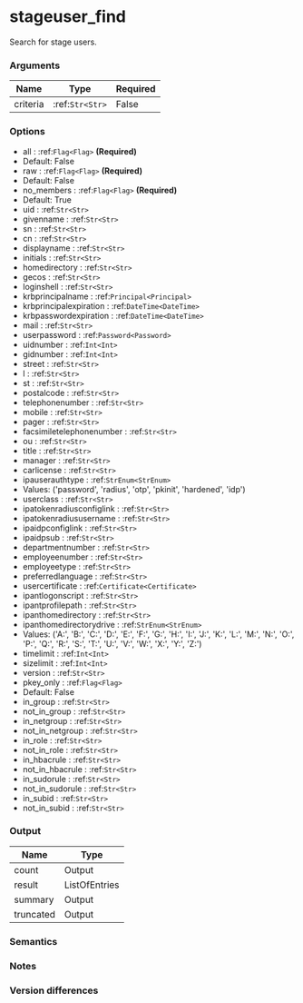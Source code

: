 [//]: # (THE CONTENT BELOW IS GENERATED. DO NOT EDIT.)
# stageuser_find
Search for stage users.

### Arguments
|Name|Type|Required
|-|-|-
|criteria|:ref:`Str<Str>`|False

### Options
* all : :ref:`Flag<Flag>` **(Required)**
 * Default: False
* raw : :ref:`Flag<Flag>` **(Required)**
 * Default: False
* no_members : :ref:`Flag<Flag>` **(Required)**
 * Default: True
* uid : :ref:`Str<Str>`
* givenname : :ref:`Str<Str>`
* sn : :ref:`Str<Str>`
* cn : :ref:`Str<Str>`
* displayname : :ref:`Str<Str>`
* initials : :ref:`Str<Str>`
* homedirectory : :ref:`Str<Str>`
* gecos : :ref:`Str<Str>`
* loginshell : :ref:`Str<Str>`
* krbprincipalname : :ref:`Principal<Principal>`
* krbprincipalexpiration : :ref:`DateTime<DateTime>`
* krbpasswordexpiration : :ref:`DateTime<DateTime>`
* mail : :ref:`Str<Str>`
* userpassword : :ref:`Password<Password>`
* uidnumber : :ref:`Int<Int>`
* gidnumber : :ref:`Int<Int>`
* street : :ref:`Str<Str>`
* l : :ref:`Str<Str>`
* st : :ref:`Str<Str>`
* postalcode : :ref:`Str<Str>`
* telephonenumber : :ref:`Str<Str>`
* mobile : :ref:`Str<Str>`
* pager : :ref:`Str<Str>`
* facsimiletelephonenumber : :ref:`Str<Str>`
* ou : :ref:`Str<Str>`
* title : :ref:`Str<Str>`
* manager : :ref:`Str<Str>`
* carlicense : :ref:`Str<Str>`
* ipauserauthtype : :ref:`StrEnum<StrEnum>`
 * Values: ('password', 'radius', 'otp', 'pkinit', 'hardened', 'idp')
* userclass : :ref:`Str<Str>`
* ipatokenradiusconfiglink : :ref:`Str<Str>`
* ipatokenradiususername : :ref:`Str<Str>`
* ipaidpconfiglink : :ref:`Str<Str>`
* ipaidpsub : :ref:`Str<Str>`
* departmentnumber : :ref:`Str<Str>`
* employeenumber : :ref:`Str<Str>`
* employeetype : :ref:`Str<Str>`
* preferredlanguage : :ref:`Str<Str>`
* usercertificate : :ref:`Certificate<Certificate>`
* ipantlogonscript : :ref:`Str<Str>`
* ipantprofilepath : :ref:`Str<Str>`
* ipanthomedirectory : :ref:`Str<Str>`
* ipanthomedirectorydrive : :ref:`StrEnum<StrEnum>`
 * Values: ('A:', 'B:', 'C:', 'D:', 'E:', 'F:', 'G:', 'H:', 'I:', 'J:', 'K:', 'L:', 'M:', 'N:', 'O:', 'P:', 'Q:', 'R:', 'S:', 'T:', 'U:', 'V:', 'W:', 'X:', 'Y:', 'Z:')
* timelimit : :ref:`Int<Int>`
* sizelimit : :ref:`Int<Int>`
* version : :ref:`Str<Str>`
* pkey_only : :ref:`Flag<Flag>`
 * Default: False
* in_group : :ref:`Str<Str>`
* not_in_group : :ref:`Str<Str>`
* in_netgroup : :ref:`Str<Str>`
* not_in_netgroup : :ref:`Str<Str>`
* in_role : :ref:`Str<Str>`
* not_in_role : :ref:`Str<Str>`
* in_hbacrule : :ref:`Str<Str>`
* not_in_hbacrule : :ref:`Str<Str>`
* in_sudorule : :ref:`Str<Str>`
* not_in_sudorule : :ref:`Str<Str>`
* in_subid : :ref:`Str<Str>`
* not_in_subid : :ref:`Str<Str>`

### Output
|Name|Type
|-|-
|count|Output
|result|ListOfEntries
|summary|Output
|truncated|Output

[//]: # (ADD YOUR NOTES BELOW. THESE WILL BE PICKED EVERY TIME THE DOCS ARE REGENERATED. //end)
### Semantics

### Notes

### Version differences